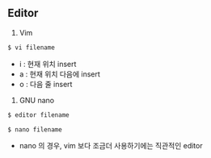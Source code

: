 ## Editor

1. Vim
```bash
$ vi filename
```
- i : 현재 위치 insert
- a : 현재 위치 다음에 insert
- o : 다음 줄 insert

1. GNU nano
```bash
$ editor filename
```
```bash
$ nano filename
``` 
- nano 의 경우, vim 보다 조금더 사용하기에는 직관적인 editor
